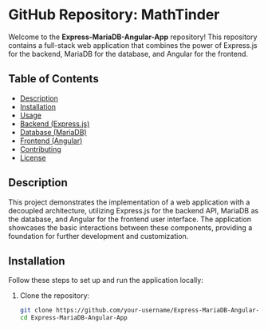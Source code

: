 # GitHub Repository: MathTinder

Welcome to the **Express-MariaDB-Angular-App** repository! This repository contains a full-stack web application that combines the power of Express.js for the backend, MariaDB for the database, and Angular for the frontend.

## Table of Contents

- [Description](#description)
- [Installation](#installation)
- [Usage](#usage)
- [Backend (Express.js)](#backend-expressjs)
- [Database (MariaDB)](#database-mariadb)
- [Frontend (Angular)](#frontend-angular)
- [Contributing](#contributing)
- [License](#license)

## Description

This project demonstrates the implementation of a web application with a decoupled architecture, utilizing Express.js for the backend API, MariaDB as the database, and Angular for the frontend user interface. The application showcases the basic interactions between these components, providing a foundation for further development and customization.

## Installation

Follow these steps to set up and run the application locally:

1. Clone the repository:

   ```bash
   git clone https://github.com/your-username/Express-MariaDB-Angular-App.git
   cd Express-MariaDB-Angular-App
